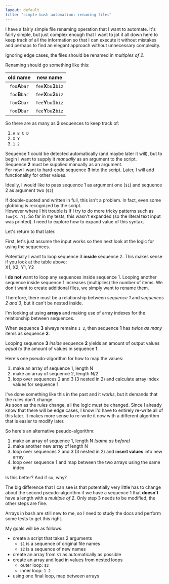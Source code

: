 ```yaml
---
layout: default
title: "simple bash automation: renaming files"
---
```


I have a fairly simple file renaming operation that I want to automate.  It's fairly simple, but just
complex enough that I want to jot it all down here to keep track of all the information so that
I can execute it without mistakes and perhaps to find an elegant approach without unnecessary complexity.

Ignoring edge cases, the files should be renamed in *multiples of 2*.

Renaming should go something like this:

| old name | new name |
| :-: | :-: |
| `foo`**A**`bar` | `fee`**X**`bu`**1**`biz` |
| `foo`**B**`bar` | `fee`**X**`bu`**2**`biz` |
| `foo`**C**`bar` | `fee`**Y**`bu`**1**`biz` |
| `foo`**D**`bar` | `fee`**Y**`bu`**2**`biz` |

So there are as many as **3** sequences to keep track of:
1. `A B C D`
2. `X Y`
3. `1 2`

Sequence **1** could be detected automatically (and maybe later it will), but to begin I want to supply
it *manually* as an argument to the script.  
Sequence **2** must be supplied manually as an argument.  
For now I want to hard-code sequence **3** into the script.  Later, I will add functionality for other values.

Ideally, I would like to pass sequence 1 as argument one (`$1`) and sequence 2 as argument two (`$2`)

If double-quoted and written in full, this isn't a problem.  In fact, even some globbing is recognized by the script.  
However where I hit trouble is if I try to do more tricky patterns such as `foo{X..Y}`.  So far in my tests,
this wasn't expanded (so the literal text input was printed).  I need to explore how to expand value of this syntax.

Let's return to that later.

First, let's just assume the input works so then next look at the logic for using the sequences.

Potentially I want to loop sequence 3 **inside** sequence 2.  This makes sense if you look at the table above:  
X1, X2, Y1, Y2

I **do not** want to loop any sequences inside sequence 1.  Looping another sequence inside sequence 1 increases 
(multiplies) the number of items.   We don't want to create additional files, we simply want to rename them.

Therefore, there must be a relationship between *sequence 1* and *sequences 2 and 3*, but it can't be nested inside.

I'm looking at using **arrays** and making use of array indexes for the relationship between sequences.

When sequence **3** always remains `1 2`, then sequence **1** has *twice as many* items as sequence **2**.

Looping sequence **3** *inside* sequence **2** yields an amount of output values *equal to* the amount of values
in sequence **1**.

Here's one pseudo-algorithm for how to map the values:
1. make an array of sequence 1, length N
2. make an array of sequence 2, length N/2
3. loop over sequences 2 and 3 (3 nested in 2) and calculate array index values for sequence 1

I've done something like this in the past and it *works*, but it demands that the rules don't change.  
As soon as the rules change, all the logic must be changed.   Since I already know that there will be edge cases,
I know I'd have to entirely re-write all of this later.   It makes more sense to re-write it now with a different 
algorithm that is easier to modify later.

So here's an alternative pseudo-algorithm:
1. make an array of sequence 1, length N  *(same as before)*
2. make another new array of length N
3. loop over sequences 2 and 3 (3 nested in 2) and **insert values** into new array
4. loop over sequence 1 and map between the two arrays using the same index

Is this better? And if so, why?

The big difference that I can see is that potentially very little has to change about the second pseudo-algorithm
if we have a sequence 1 that **doesn't** have a length with a *multiple of 2*.  Only step 3 needs to be modified,
the other steps are fine.

Arrays in bash are still new to me, so I need to study the docs and perform some tests to get this right.

My goals will be as follows:

* create a script that takes 2 arguments
  * `$1` is a sequence of original file names
  * `$2` is a sequence of new names
* create an array from `$1` as automatically as possible
* create an array and load in values from nested loops
  * outer loop: `$2`
  * inner loop: `1 2`
* using one final loop, map between arrays
